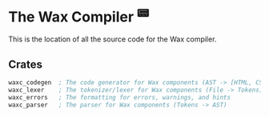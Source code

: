 # The Wax Compiler <sup>:pager:</sup>

This is the location of all the source code for the Wax compiler.

## Crates

```asm
waxc_codegen  ; The code generator for Wax components (AST -> [HTML, CSS, JS])
waxc_lexer    ; The tokenizer/lexer for Wax components (File -> Tokens)
waxc_errors   ; The formatting for errors, warnings, and hints
waxc_parser   ; The parser for Wax components (Tokens -> AST)
```
